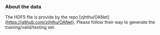 ### About the data

The HDF5 file is provide by the repo [zjhthu/OANet] (https://github.com/zjhthu/OANet), Please follow their way to generate the training/valid/testing set.
